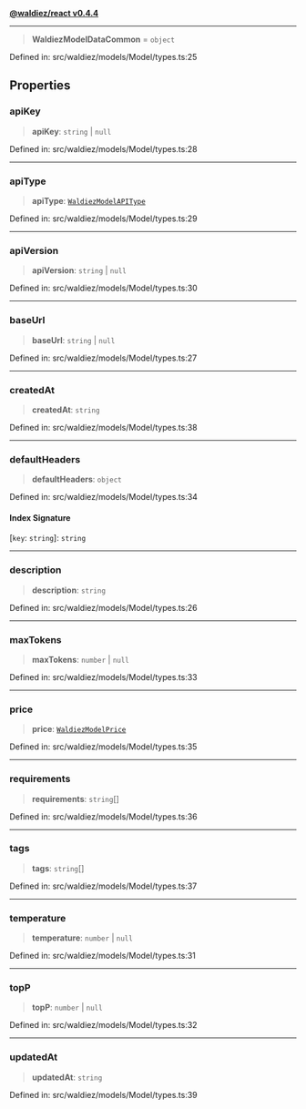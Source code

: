 [**@waldiez/react v0.4.4**](../../README.md)

***

> **WaldiezModelDataCommon** = `object`

Defined in: src/waldiez/models/Model/types.ts:25

## Properties

### apiKey

> **apiKey**: `string` \| `null`

Defined in: src/waldiez/models/Model/types.ts:28

***

### apiType

> **apiType**: [`WaldiezModelAPIType`](WaldiezModelAPIType.md)

Defined in: src/waldiez/models/Model/types.ts:29

***

### apiVersion

> **apiVersion**: `string` \| `null`

Defined in: src/waldiez/models/Model/types.ts:30

***

### baseUrl

> **baseUrl**: `string` \| `null`

Defined in: src/waldiez/models/Model/types.ts:27

***

### createdAt

> **createdAt**: `string`

Defined in: src/waldiez/models/Model/types.ts:38

***

### defaultHeaders

> **defaultHeaders**: `object`

Defined in: src/waldiez/models/Model/types.ts:34

#### Index Signature

\[`key`: `string`\]: `string`

***

### description

> **description**: `string`

Defined in: src/waldiez/models/Model/types.ts:26

***

### maxTokens

> **maxTokens**: `number` \| `null`

Defined in: src/waldiez/models/Model/types.ts:33

***

### price

> **price**: [`WaldiezModelPrice`](WaldiezModelPrice.md)

Defined in: src/waldiez/models/Model/types.ts:35

***

### requirements

> **requirements**: `string`[]

Defined in: src/waldiez/models/Model/types.ts:36

***

### tags

> **tags**: `string`[]

Defined in: src/waldiez/models/Model/types.ts:37

***

### temperature

> **temperature**: `number` \| `null`

Defined in: src/waldiez/models/Model/types.ts:31

***

### topP

> **topP**: `number` \| `null`

Defined in: src/waldiez/models/Model/types.ts:32

***

### updatedAt

> **updatedAt**: `string`

Defined in: src/waldiez/models/Model/types.ts:39
